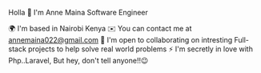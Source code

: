 
Holla 👋 I'm Anne Maina
Software Engineer

🌍  I'm based in Nairobi Kenya
✉️  You can contact me at annemaina022@gmail.com
🤝  I'm open to collaborating on intresting Full-stack projects to help solve real world problems
⚡  I'm secretly in love with Php..Laravel, But hey, don't tell anyone!!😉
